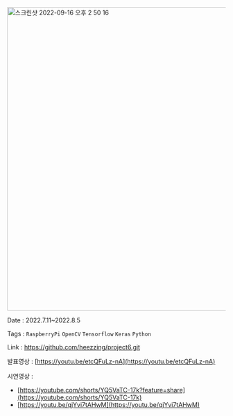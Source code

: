 <img width="700" alt="스크린샷 2022-09-16 오후 2 50 16" src="https://user-images.githubusercontent.com/97447841/190565936-59b28b3a-695c-40a2-aa24-f35e01a2cd22.png">

Date : 2022.7.11~2022.8.5

Tags : `RaspberryPi` `OpenCV` `Tensorflow` `Keras` `Python`

Link : https://github.com/heezzing/project6.git

발표영상 : [https://youtu.be/etcQFuLz-nA](https://youtu.be/etcQFuLz-nA)

시연영상 :

  - [https://youtube.com/shorts/YQ5VaTC-17k?feature=share](https://youtube.com/shorts/YQ5VaTC-17k)
  - [https://youtu.be/qjYvi7tAHwM](https://youtu.be/qjYvi7tAHwM)
